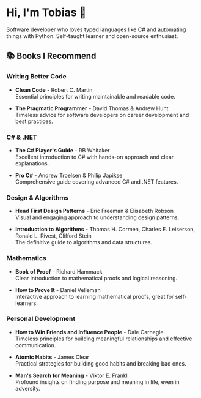 # Hi, I'm Tobias 👋

Software developer who loves typed languages like C# and automating things with Python. 
Self-taught learner and open-source enthusiast.

## 📚 Books I Recommend

### Writing Better Code
- **Clean Code** - Robert C. Martin  
  Essential principles for writing maintainable and readable code.

- **The Pragmatic Programmer** - David Thomas & Andrew Hunt  
  Timeless advice for software developers on career development and best practices.

### C# & .NET
- **The C# Player's Guide** - RB Whitaker  
  Excellent introduction to C# with hands-on approach and clear explanations.

- **Pro C#** - Andrew Troelsen & Philip Japikse  
  Comprehensive guide covering advanced C# and .NET features.

### Design & Algorithms
- **Head First Design Patterns** - Eric Freeman & Elisabeth Robson  
  Visual and engaging approach to understanding design patterns.

- **Introduction to Algorithms** - Thomas H. Cormen, Charles E. Leiserson, Ronald L. Rivest, Clifford Stein  
  The definitive guide to algorithms and data structures.

### Mathematics
- **Book of Proof** - Richard Hammack  
  Clear introduction to mathematical proofs and logical reasoning.

- **How to Prove It** - Daniel Velleman  
  Interactive approach to learning mathematical proofs, great for self-learners.

### Personal Development
- **How to Win Friends and Influence People** - Dale Carnegie  
  Timeless principles for building meaningful relationships and effective communication.

- **Atomic Habits** - James Clear  
  Practical strategies for building good habits and breaking bad ones.

- **Man's Search for Meaning** - Viktor E. Frankl  
  Profound insights on finding purpose and meaning in life, even in adversity.
